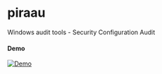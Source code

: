 # piraau
Windows audit tools - Security Configuration Audit
#### Demo
[![Demo](https://s1.anh.im/2017/08/22/Screenshot_2017-08-22_06-41-416839c.png)](https://vimeo.com/230432035)
